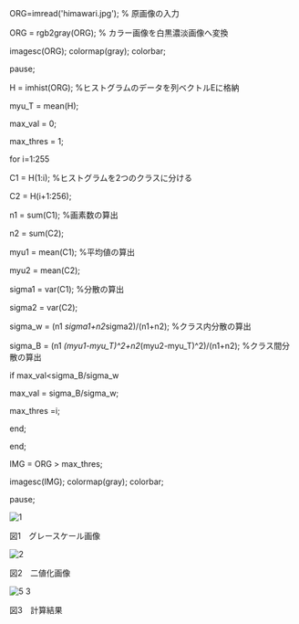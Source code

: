 ORG=imread('himawari.jpg'); % 原画像の入力

ORG = rgb2gray(ORG); % カラー画像を白黒濃淡画像へ変換

imagesc(ORG); colormap(gray); colorbar;

pause;

H = imhist(ORG); %ヒストグラムのデータを列ベクトルEに格納

myu_T = mean(H);

max_val = 0;

max_thres = 1;

for i=1:255

C1 = H(1:i); %ヒストグラムを2つのクラスに分ける

C2 = H(i+1:256);

n1 = sum(C1); %画素数の算出

n2 = sum(C2);

myu1 = mean(C1); %平均値の算出

myu2 = mean(C2);

sigma1 = var(C1); %分散の算出

sigma2 = var(C2);

sigma_w = (n1 *sigma1+n2*sigma2)/(n1+n2); %クラス内分散の算出

sigma_B = (n1 *(myu1-myu_T)^2+n2*(myu2-myu_T)^2)/(n1+n2); %クラス間分散の算出

if max_val<sigma_B/sigma_w

max_val = sigma_B/sigma_w;

max_thres =i;

end;

end;

IMG = ORG > max_thres;

imagesc(IMG); colormap(gray); colorbar;

pause;

![1](https://user-images.githubusercontent.com/32251471/34913234-cd6f46d2-f93a-11e7-990f-4a469a10b0bd.PNG)

図1　グレースケール画像

![2](https://user-images.githubusercontent.com/32251471/34913237-d135de0c-f93a-11e7-86bb-ffd013287d56.PNG)

図2　二値化画像

![5 3](https://user-images.githubusercontent.com/32251471/34913238-d359c7ac-f93a-11e7-9996-d0d35ca0c02b.PNG)

図3　計算結果
